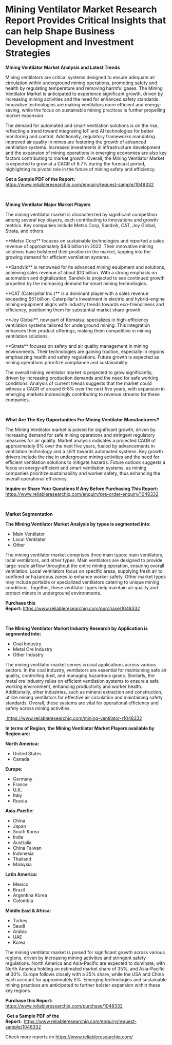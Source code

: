 <p><h1>Mining Ventilator Market Research Report Provides Critical Insights that can help Shape Business Development and Investment Strategies</h1></p><p><strong>Mining Ventilator Market Analysis and Latest Trends</strong></p>
<p><p>Mining ventilators are critical systems designed to ensure adequate air circulation within underground mining operations, promoting safety and health by regulating temperature and removing harmful gases. The Mining Ventilator Market is anticipated to experience significant growth, driven by increasing mining activities and the need for enhanced safety standards. Innovative technologies are making ventilators more efficient and energy-saving, while the focus on sustainable mining practices is further propelling market expansion.</p><p>The demand for automated and smart ventilation solutions is on the rise, reflecting a trend toward integrating IoT and AI technologies for better monitoring and control. Additionally, regulatory frameworks mandating improved air quality in mines are fostering the growth of advanced ventilation systems. Increased investments in infrastructure development and the expansion of mining operations in emerging economies are also key factors contributing to market growth. Overall, the Mining Ventilator Market is expected to grow at a CAGR of 6.7% during the forecast period, highlighting its pivotal role in the future of mining safety and efficiency.</p></p>
<p><strong>Get a Sample PDF of the Report:&nbsp;</strong> <a href="https://www.reliableresearchiq.com/enquiry/request-sample/1048332?utm_campaign=2821&utm_medium=2&utm_source=Github&utm_content=ia&utm_term=10042025&utm_id=mining-ventilator">https://www.reliableresearchiq.com/enquiry/request-sample/1048332</a></p>
<p>&nbsp;</p>
<p><strong>Mining Ventilator Major Market Players</strong></p>
<p><p>The mining ventilator market is characterized by significant competition among several key players, each contributing to innovations and growth metrics. Key companies include Metso Corp, Sandvik, CAT, Joy Global, Strata, and others.</p><p>**Metso Corp** focuses on sustainable technologies and reported a sales revenue of approximately $4.6 billion in 2022. Their innovative mining solutions have bolstered their position in the market, tapping into the growing demand for efficient ventilation systems.</p><p>**Sandvik** is renowned for its advanced mining equipment and solutions, achieving sales revenue of about $10 billion. With a strong emphasis on automation and digitalization, Sandvik is projected to see continued growth propelled by the increasing demand for smart mining technologies.</p><p>**CAT (Caterpillar Inc.)** is a dominant player with a sales revenue exceeding $51 billion. Caterpillar's investment in electric and hybrid-engine mining equipment aligns with industry trends towards eco-friendliness and efficiency, positioning them for substantial market share growth.</p><p>**Joy Global**, now part of Komatsu, specializes in high-efficiency ventilation systems tailored for underground mining. This integration enhances their product offerings, making them competitive in mining ventilation solutions.</p><p>**Strata** focuses on safety and air quality management in mining environments. Their technologies are gaining traction, especially in regions emphasizing health and safety regulations. Future growth is expected as mining operations prioritize compliance and sustainability.</p><p>The overall mining ventilator market is projected to grow significantly, driven by increasing production demands and the need for safe working conditions. Analysis of current trends suggests that the market could witness a CAGR of around 6-8% over the next five years, with expansion in emerging markets increasingly contributing to revenue streams for these companies.</p></p>
<p>&nbsp;</p>
<p><strong>What Are The Key Opportunities For Mining Ventilator Manufacturers?</strong></p>
<p><p>The Mining Ventilator market is poised for significant growth, driven by increasing demand for safe mining operations and stringent regulatory measures for air quality. Market analysis indicates a projected CAGR of approximately 6% over the next five years, fueled by advancements in ventilation technology and a shift towards automated systems. Key growth drivers include the rise in underground mining activities and the need for efficient ventilation solutions to mitigate hazards. Future outlook suggests a focus on energy-efficient and smart ventilation systems, as mining companies prioritize sustainability and worker safety, thus enhancing the overall operational efficiency.</p></p>
<p><strong>Inquire or Share Your Questions If Any Before Purchasing This Report:</strong> <a href="https://www.reliableresearchiq.com/enquiry/pre-order-enquiry/1048332?utm_campaign=2821&utm_medium=2&utm_source=Github&utm_content=ia&utm_term=10042025&utm_id=mining-ventilator">https://www.reliableresearchiq.com/enquiry/pre-order-enquiry/1048332</a></p>
<p>&nbsp;</p>
<p><strong>Market Segmentation</strong></p>
<p><strong>The Mining Ventilator Market Analysis by types is segmented into:</strong></p>
<p><ul><li>Main Ventilator</li><li>Local Ventilater</li><li>Other</li></ul></p>
<p><p>The mining ventilator market comprises three main types: main ventilators, local ventilators, and other types. Main ventilators are designed to provide large-scale airflow throughout the entire mining operation, ensuring overall ventilation. Local ventilators focus on specific areas, supplying fresh air to confined or hazardous zones to enhance worker safety. Other market types may include portable or specialized ventilators catering to unique mining conditions. Together, these ventilator types help maintain air quality and protect miners in underground environments.</p></p>
<p><strong>Purchase this Report:&nbsp;</strong><a href="https://www.reliableresearchiq.com/purchase/1048332?utm_campaign=2821&utm_medium=2&utm_source=Github&utm_content=ia&utm_term=10042025&utm_id=mining-ventilator">https://www.reliableresearchiq.com/purchase/1048332</a></p>
<p>&nbsp;</p>
<p><strong>The Mining Ventilator Market Industry Research by Application is segmented into:</strong></p>
<p><ul><li>Coal Industry</li><li>Metal Ore Industry</li><li>Other Industry</li></ul></p>
<p><p>The mining ventilator market serves crucial applications across various sectors. In the coal industry, ventilators are essential for maintaining safe air quality, controlling dust, and managing hazardous gases. Similarly, the metal ore industry relies on efficient ventilation systems to ensure a safe working environment, enhancing productivity and worker health. Additionally, other industries, such as mineral extraction and construction, utilize mining ventilators for effective air circulation and maintaining safety standards. Overall, these systems are vital for operational efficiency and safety across mining activities.</p></p>
<p><a href="https://www.reliableresearchiq.com/mining-ventilator-r1048332?utm_campaign=2821&utm_medium=2&utm_source=Github&utm_content=ia&utm_term=10042025&utm_id=mining-ventilator">&nbsp;https://www.reliableresearchiq.com/mining-ventilator-r1048332</a></p>
<p><strong>In terms of Region, the Mining Ventilator Market Players available by Region are:</strong></p>
<p>
    <p> <strong> North America: </strong>
        <ul>
            <li>United States</li>
            <li>Canada</li>
        </ul>
        </p> 
    <p> <strong> Europe: </strong>
        <ul>
            <li>Germany</li>
            <li>France</li>
            <li>U.K.</li>
            <li>Italy</li>
            <li>Russia</li>
        </ul>
        </p> 
    <p> <strong> Asia-Pacific: </strong>
        <ul>
            <li>China</li>
            <li>Japan</li>
            <li>South Korea</li>
            <li>India</li>
            <li>Australia</li>
            <li>China Taiwan</li>
            <li>Indonesia</li>
            <li>Thailand</li>
            <li>Malaysia</li>
        </ul>
        </p> 
    <p> <strong> Latin America: </strong>
        <ul>
            <li>Mexico</li>
            <li>Brazil</li>
            <li>Argentina Korea</li>
            <li>Colombia</li>
        </ul>
        </p> 
    <p> <strong> Middle East & Africa: </strong>
        <ul>
            <li>Turkey</li>
            <li>Saudi</li>
            <li>Arabia</li>
            <li>UAE</li>
            <li>Korea</li>
        </ul>
    </p>
    </p>
<p><p>The mining ventilator market is poised for significant growth across various regions, driven by increasing mining activities and stringent safety regulations. North America and Asia-Pacific are expected to dominate, with North America holding an estimated market share of 35%, and Asia-Pacific at 30%. Europe follows closely with a 25% share, while the USA and China each account for approximately 5%. Emerging technologies and sustainable mining practices are anticipated to further bolster expansion within these key regions.</p></p>
<p><strong>Purchase this Report: </strong><a href="https://www.reliableresearchiq.com/purchase/1048332?utm_campaign=2821&utm_medium=2&utm_source=Github&utm_content=ia&utm_term=10042025&utm_id=mining-ventilator">https://www.reliableresearchiq.com/purchase/1048332</a></p>
<p>&nbsp;<strong>Get a Sample PDF of the Report:&nbsp;&nbsp;</strong><a href="https://www.reliableresearchiq.com/enquiry/request-sample/1048332?utm_campaign=2821&utm_medium=2&utm_source=Github&utm_content=ia&utm_term=10042025&utm_id=mining-ventilator">https://www.reliableresearchiq.com/enquiry/request-sample/1048332</a></p>
<p><strong></strong></p>
<p>Check more reports on <a href="https://www.reliableresearchiq.com/?utm_campaign=2821&utm_medium=2&utm_source=Github&utm_content=ia&utm_term=10042025&utm_id=mining-ventilator">https://www.reliableresearchiq.com/</a></p>